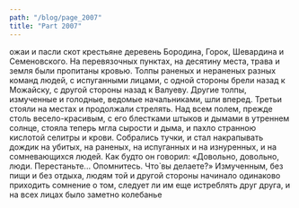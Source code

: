 ```yaml
---
path: "/blog/page_2007"
title: "Part 2007"
---
```


ожаи и пасли скот крестьяне деревень Бородина, Горок, Шевардина и Семеновского. На перевязочных пунктах, на десятину места, трава и земля были пропитаны кровью. Толпы раненых и нераненых разных команд людей, с испуганными лицами, с одной стороны брели назад к Можайску, с другой стороны назад к Валуеву. Другие толпы, измученные и голодные, ведомые начальниками, шли вперед. Третьи стояли на местах и продолжали стрелять.
Над всем полем, прежде столь весело-красивым, с его блестками штыков и дымами в утреннем солнце, стояла теперь мгла сырости и дыма, и пахло странною кислотой селитры и крови. Собрались тучки, и стал накрапывать дождик на убитых, на раненых, на испуганных и на изнуренных, и на сомневающихся людей. Как будто он говорил: «Довольно, довольно, люди. Перестаньте... Опомнитесь. Что̀ вы делаете?»
Измученным, без пищи и без отдыха, людям той и другой стороны начинало одинаково приходить сомнение о том, следует ли им еще истреблять друг друга, и на всех лицах было заметно колебанье
